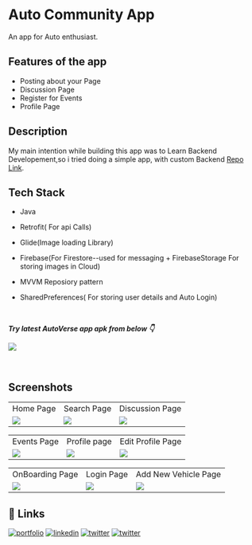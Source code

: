 
# Auto Community App

An app for Auto enthusiast.

## Features of the app

- Posting about your Page 
- Discussion Page 
- Register for Events
- Profile Page

## Description 

My main intention while building this app was to Learn Backend Developement,so i tried doing a simple app, 
with custom Backend [Repo Link](https://github.com/dszvivian/AutoCommunityAppBackend).

## Tech Stack

- Java
- Retrofit( For api Calls)
- Glide(Image loading Library)
- Firebase(For Firestore--used for messaging + FirebaseStorage For storing images in Cloud)
- MVVM Reposiory pattern
- SharedPreferences( For storing user details and Auto Login)

  <br />

***Try latest AutoVerse app apk from below 👇***

[<img src="https://seeklogo.com/images/D/download-android-apk-badge-logo-D074C6882B-seeklogo.com.png">](https://firebasestorage.googleapis.com/v0/b/autocommunity-937ec.appspot.com/o/autoverse.apk?alt=media&token=41642aee-be90-48f5-ad9f-2f67678af34c)

<br />






## Screenshots

<table>
  <tr>
    <td>Home Page</td>
     <td>Search Page</td>
     <td>Discussion Page</td>
  </tr>
  <tr>
    <td><img src="https://firebasestorage.googleapis.com/v0/b/autocommunity-937ec.appspot.com/o/screenshots%2Fss_homePage.png?alt=media&token=8ea96e1f-bbf8-4fb5-a5a0-83d781967967"></td>
    <td><img src="https://firebasestorage.googleapis.com/v0/b/autocommunity-937ec.appspot.com/o/screenshots%2Fss_searchPage.png?alt=media&token=77f9417b-f99d-43a2-a86c-a2230869fac6"></td>
    <td><img src="https://firebasestorage.googleapis.com/v0/b/autocommunity-937ec.appspot.com/o/screenshots%2Fss_discussionPage.png?alt=media&token=4c009ed9-89d4-4cc2-a900-31863e225d33"></td>
  </tr>
 </table>


 <table>
  <tr>
    <td>Events Page</td>
     <td>Profile page</td>
     <td>Edit Profile Page</td>
  </tr>
  <tr>
    <td><img src="https://firebasestorage.googleapis.com/v0/b/autocommunity-937ec.appspot.com/o/screenshots%2Fss_eventsPage.png?alt=media&token=392aab89-fe04-4349-85ea-0de86f5a0651"></td>
    <td><img src="https://firebasestorage.googleapis.com/v0/b/autocommunity-937ec.appspot.com/o/screenshots%2Fss_profilePage.png?alt=media&token=9cb5dbfc-eac1-4489-a13a-a74b35c73728"></td>
    <td><img src="https://firebasestorage.googleapis.com/v0/b/autocommunity-937ec.appspot.com/o/screenshots%2Fss_enterBioPage.png?alt=media&token=8b941a0b-8ac6-4c38-a19e-ab274fb9d4ee"></td>
  </tr>
 </table>


 <table>
  <tr>
    <td>OnBoarding Page</td>
     <td>Login Page</td>
     <td>Add New Vehicle Page</td>
  </tr>
  <tr>
    <td><img src="https://firebasestorage.googleapis.com/v0/b/autocommunity-937ec.appspot.com/o/screenshots%2Fss_onboarding%20screen.png?alt=media&token=53dbef64-9bc9-433c-84e1-9a0716d46cb1"></td>
    <td><img src="https://firebasestorage.googleapis.com/v0/b/autocommunity-937ec.appspot.com/o/screenshots%2Fss_loginPage.png?alt=media&token=b9c5315b-454f-4d1d-9eef-d64e14d09fce" ></td>
    <td><img src="https://firebasestorage.googleapis.com/v0/b/autocommunity-937ec.appspot.com/o/screenshots%2Fss_addVehiclepage.png?alt=media&token=de94f7df-815c-4fb4-ac97-4517513cccf4"></td>
  </tr>
 </table>

 

## 🔗 Links
[![portfolio](https://img.shields.io/badge/my_GitHUb-000?style=for-the-badge&logo=ko-fi&logoColor=white)](https://github.com/dszvivian/)
[![linkedin](https://img.shields.io/badge/linkedin-0A66C2?style=for-the-badge&logo=linkedin&logoColor=white)](https://www.linkedin.com/in/dszvivian/)
[![twitter](https://img.shields.io/badge/twitter-1DA1F2?style=for-the-badge&logo=twitter&logoColor=white)](https://twitter.com/dszvivian)
[![twitter](https://img.shields.io/badge/instagram-C13584?style=for-the-badge&logo=instagram&logoColor=white)](https://www.instagram.com/dszvivian/)

